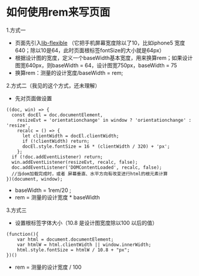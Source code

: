 # 如何使用rem来写页面

1.方式一

* 页面先引入[lib-flexible](https://github.com/amfe/lib-flexible/blob/2.0/index.js) （它把手机屏幕宽度除以了10，比如iphone5 宽度640；除以10是64，此时页面根标签fontSize的大小就是64px）
* 根据设计图的宽度，定义一个baseWidth基本宽度，用来换算rem；如果设计图宽640px，则baseWidth = 64，设计图宽750px，baseWidth = 75
* 换算rem：测量的设计宽度/baseWidth = rem;

2.方式二（我见的这个方式，还未理解）

* 先对页面做设置

```
((doc, win) => {
  const docEl = doc.documentElement,
    resizeEvt = 'orientationchange' in window ? 'orientationchange' : 'resize',
    recalc = () => {
      let clientWidth = docEl.clientWidth;
      if (!clientWidth) return;
      docEl.style.fontSize = 16 * (clientWidth / 320) + 'px';
    };
  if (!doc.addEventListener) return;
  win.addEventListener(resizeEvt, recalc, false);
  doc.addEventListener('DOMContentLoaded', recalc, false);
  //当dom加载完成时，或者 屏幕垂直、水平方向有改变进行html的根元素计算
})(document, window);
```

* baseWidth = 1rem/20 ;
* rem = 测量的设计宽度 \* baseWidth

3.方式三

* 设置根标签字体大小（10.8 是设计图宽度除以100 以后的值）

```
(function(){
    var html = document.documentElement;
    var htmlW = html.clientWidth || window.innerWidth;
    html.style.fontSize = htmlW / 10.8 + "px";
})()
```

* rem = 测量的设计宽度 / 100
